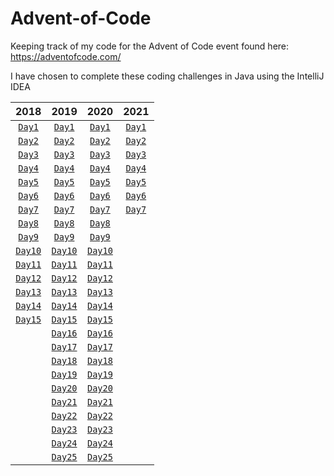 # Advent-of-Code
Keeping track of my code for the Advent of Code event found here: https://adventofcode.com/

I have chosen to complete these coding challenges in Java using the IntelliJ IDEA

|2018|2019|2020|2021|
|:--:|:--:|:--:|:--:|
|[`Day1`](https://github.com/jamesshaw99/Advent-of-Code/blob/main/2018/src/AoC/days/day1.java)|[`Day1`](https://github.com/jamesshaw99/Advent-of-Code/blob/main/2019/src/AoC/days/day1.java)|[`Day1`](https://github.com/jamesshaw99/Advent-of-Code/blob/main/2020/src/AoC/days/day1.java)|[`Day1`](https://github.com/jamesshaw99/Advent-of-Code/blob/main/2021/src/AoC/days/day1.java)|
|[`Day2`](https://github.com/jamesshaw99/Advent-of-Code/blob/main/2018/src/AoC/days/day2.java)|[`Day2`](https://github.com/jamesshaw99/Advent-of-Code/blob/main/2019/src/AoC/days/day2.java)|[`Day2`](https://github.com/jamesshaw99/Advent-of-Code/blob/main/2020/src/AoC/days/day2.java)|[`Day2`](https://github.com/jamesshaw99/Advent-of-Code/blob/main/2021/src/AoC/days/day2.java)|
|[`Day3`](https://github.com/jamesshaw99/Advent-of-Code/blob/main/2018/src/AoC/days/day3.java)|[`Day3`](https://github.com/jamesshaw99/Advent-of-Code/blob/main/2019/src/AoC/days/day3.java)|[`Day3`](https://github.com/jamesshaw99/Advent-of-Code/blob/main/2020/src/AoC/days/day3.java)|[`Day3`](https://github.com/jamesshaw99/Advent-of-Code/blob/main/2021/src/AoC/days/day3.java)|
|[`Day4`](https://github.com/jamesshaw99/Advent-of-Code/blob/main/2018/src/AoC/days/day4.java)|[`Day4`](https://github.com/jamesshaw99/Advent-of-Code/blob/main/2019/src/AoC/days/day4.java)|[`Day4`](https://github.com/jamesshaw99/Advent-of-Code/blob/main/2020/src/AoC/days/day4.java)|[`Day4`](https://github.com/jamesshaw99/Advent-of-Code/blob/main/2021/src/AoC/days/day4.java)|
|[`Day5`](https://github.com/jamesshaw99/Advent-of-Code/blob/main/2018/src/AoC/days/day5.java)|[`Day5`](https://github.com/jamesshaw99/Advent-of-Code/blob/main/2019/src/AoC/days/day5.java)|[`Day5`](https://github.com/jamesshaw99/Advent-of-Code/blob/main/2020/src/AoC/days/day5.java)|[`Day5`](https://github.com/jamesshaw99/Advent-of-Code/blob/main/2021/src/AoC/days/day5.java)|
|[`Day6`](https://github.com/jamesshaw99/Advent-of-Code/blob/main/2018/src/AoC/days/day6.java)|[`Day6`](https://github.com/jamesshaw99/Advent-of-Code/blob/main/2019/src/AoC/days/day6.java)|[`Day6`](https://github.com/jamesshaw99/Advent-of-Code/blob/main/2020/src/AoC/days/day6.java)|[`Day6`](https://github.com/jamesshaw99/Advent-of-Code/blob/main/2021/src/AoC/days/day6.java)|
|[`Day7`](https://github.com/jamesshaw99/Advent-of-Code/blob/main/2018/src/AoC/days/day7.java)|[`Day7`](https://github.com/jamesshaw99/Advent-of-Code/blob/main/2019/src/AoC/days/day7.java)|[`Day7`](https://github.com/jamesshaw99/Advent-of-Code/blob/main/2020/src/AoC/days/day7.java)|[`Day7`](https://github.com/jamesshaw99/Advent-of-Code/blob/main/2021/src/AoC/days/day7.java)|
|[`Day8`](https://github.com/jamesshaw99/Advent-of-Code/blob/main/2018/src/AoC/days/day8.java)|[`Day8`](https://github.com/jamesshaw99/Advent-of-Code/blob/main/2019/src/AoC/days/day8.java)|[`Day8`](https://github.com/jamesshaw99/Advent-of-Code/blob/main/2020/src/AoC/days/day8.java)|<!--[`Day8`](https://github.com/jamesshaw99/Advent-of-Code/blob/main/2021/src/AoC/days/day8.java)-->|
|[`Day9`](https://github.com/jamesshaw99/Advent-of-Code/blob/main/2018/src/AoC/days/day9.java)|[`Day9`](https://github.com/jamesshaw99/Advent-of-Code/blob/main/2019/src/AoC/days/day9.java)|[`Day9`](https://github.com/jamesshaw99/Advent-of-Code/blob/main/2020/src/AoC/days/day9.java)|<!--[`Day9`](https://github.com/jamesshaw99/Advent-of-Code/blob/main/2021/src/AoC/days/day9.java)-->|
|[`Day10`](https://github.com/jamesshaw99/Advent-of-Code/blob/main/2018/src/AoC/days/day10.java)|[`Day10`](https://github.com/jamesshaw99/Advent-of-Code/blob/main/2019/src/AoC/days/day10.java)|[`Day10`](https://github.com/jamesshaw99/Advent-of-Code/blob/main/2020/src/AoC/days/day10.java)|<!--[`Day10`](https://github.com/jamesshaw99/Advent-of-Code/blob/main/2020/src/AoC/days/day10.java)-->|
|[`Day11`](https://github.com/jamesshaw99/Advent-of-Code/blob/main/2018/src/AoC/days/day11.java)|[`Day11`](https://github.com/jamesshaw99/Advent-of-Code/blob/main/2019/src/AoC/days/day11.java)|[`Day11`](https://github.com/jamesshaw99/Advent-of-Code/blob/main/2020/src/AoC/days/day11.java)|<!--[`Day11`](https://github.com/jamesshaw99/Advent-of-Code/blob/main/2020/src/AoC/days/day11.java)-->|
|[`Day12`](https://github.com/jamesshaw99/Advent-of-Code/blob/main/2018/src/AoC/days/day12.java)|[`Day12`](https://github.com/jamesshaw99/Advent-of-Code/blob/main/2019/src/AoC/days/day12.java)|[`Day12`](https://github.com/jamesshaw99/Advent-of-Code/blob/main/2020/src/AoC/days/day12.java)|<!--[`Day12`](https://github.com/jamesshaw99/Advent-of-Code/blob/main/2020/src/AoC/days/day12.java)-->|
|[`Day13`](https://github.com/jamesshaw99/Advent-of-Code/blob/main/2018/src/AoC/days/day13.java)|[`Day13`](https://github.com/jamesshaw99/Advent-of-Code/blob/main/2019/src/AoC/days/day13.java)|[`Day13`](https://github.com/jamesshaw99/Advent-of-Code/blob/main/2020/src/AoC/days/day13.java)|<!--[`Day13`](https://github.com/jamesshaw99/Advent-of-Code/blob/main/2020/src/AoC/days/day13.java)-->|
|[`Day14`](https://github.com/jamesshaw99/Advent-of-Code/blob/main/2018/src/AoC/days/day14.java)|[`Day14`](https://github.com/jamesshaw99/Advent-of-Code/blob/main/2019/src/AoC/days/day14.java)|[`Day14`](https://github.com/jamesshaw99/Advent-of-Code/blob/main/2020/src/AoC/days/day14.java)|<!--[`Day14`](https://github.com/jamesshaw99/Advent-of-Code/blob/main/2020/src/AoC/days/day14.java)-->|
|[`Day15`](https://github.com/jamesshaw99/Advent-of-Code/blob/main/2018/src/AoC/days/day15.java)|[`Day15`](https://github.com/jamesshaw99/Advent-of-Code/blob/main/2019/src/AoC/days/day15.java)|[`Day15`](https://github.com/jamesshaw99/Advent-of-Code/blob/main/2020/src/AoC/days/day15.java)|<!--[`Day15`](https://github.com/jamesshaw99/Advent-of-Code/blob/main/2020/src/AoC/days/day15.java)-->|
|<!--[`Day16`](https://github.com/jamesshaw99/Advent-of-Code/blob/main/2019/src/AoC/days/day16.java)-->|[`Day16`](https://github.com/jamesshaw99/Advent-of-Code/blob/main/2019/src/AoC/days/day16.java)|[`Day16`](https://github.com/jamesshaw99/Advent-of-Code/blob/main/2020/src/AoC/days/day16.java)|<!--[`Day16`](https://github.com/jamesshaw99/Advent-of-Code/blob/main/2020/src/AoC/days/day16.java)-->|
|<!--[`Day17`](https://github.com/jamesshaw99/Advent-of-Code/blob/main/2019/src/AoC/days/day17.java)-->|[`Day17`](https://github.com/jamesshaw99/Advent-of-Code/blob/main/2019/src/AoC/days/day17.java)|[`Day17`](https://github.com/jamesshaw99/Advent-of-Code/blob/main/2020/src/AoC/days/day17.java)|<!--[`Day17`](https://github.com/jamesshaw99/Advent-of-Code/blob/main/2020/src/AoC/days/day17.java)-->|
|<!--[`Day18`](https://github.com/jamesshaw99/Advent-of-Code/blob/main/2019/src/AoC/days/day18.java)-->|[`Day18`](https://github.com/jamesshaw99/Advent-of-Code/blob/main/2019/src/AoC/days/day18.java)|[`Day18`](https://github.com/jamesshaw99/Advent-of-Code/blob/main/2020/src/AoC/days/day18.java)|<!--[`Day18`](https://github.com/jamesshaw99/Advent-of-Code/blob/main/2020/src/AoC/days/day18.java)-->|
|<!--[`Day19`](https://github.com/jamesshaw99/Advent-of-Code/blob/main/2019/src/AoC/days/day19.java)-->|[`Day19`](https://github.com/jamesshaw99/Advent-of-Code/blob/main/2019/src/AoC/days/day19.java)|[`Day19`](https://github.com/jamesshaw99/Advent-of-Code/blob/main/2020/src/AoC/days/day19.java)|<!--[`Day19`](https://github.com/jamesshaw99/Advent-of-Code/blob/main/2020/src/AoC/days/day19.java)-->|
|<!--[`Day20`](https://github.com/jamesshaw99/Advent-of-Code/blob/main/2019/src/AoC/days/day20.java)-->|[`Day20`](https://github.com/jamesshaw99/Advent-of-Code/blob/main/2019/src/AoC/days/day20.java)|[`Day20`](https://github.com/jamesshaw99/Advent-of-Code/blob/main/2020/src/AoC/days/day20.java)|<!--[`Day20`](https://github.com/jamesshaw99/Advent-of-Code/blob/main/2020/src/AoC/days/day20.java)-->|
|<!--[`Day21`](https://github.com/jamesshaw99/Advent-of-Code/blob/main/2019/src/AoC/days/day21.java)-->|[`Day21`](https://github.com/jamesshaw99/Advent-of-Code/blob/main/2019/src/AoC/days/day21.java)|[`Day21`](https://github.com/jamesshaw99/Advent-of-Code/blob/main/2020/src/AoC/days/day21.java)|<!--[`Day21`](https://github.com/jamesshaw99/Advent-of-Code/blob/main/2020/src/AoC/days/day21.java)-->|
|<!--[`Day22`](https://github.com/jamesshaw99/Advent-of-Code/blob/main/2019/src/AoC/days/day22.java)-->|[`Day22`](https://github.com/jamesshaw99/Advent-of-Code/blob/main/2019/src/AoC/days/day22.java)|[`Day22`](https://github.com/jamesshaw99/Advent-of-Code/blob/main/2020/src/AoC/days/day22.java)|<!--[`Day22`](https://github.com/jamesshaw99/Advent-of-Code/blob/main/2020/src/AoC/days/day22.java)-->|
|<!--[`Day23`](https://github.com/jamesshaw99/Advent-of-Code/blob/main/2019/src/AoC/days/day23.java)-->|[`Day23`](https://github.com/jamesshaw99/Advent-of-Code/blob/main/2019/src/AoC/days/day23.java)|[`Day23`](https://github.com/jamesshaw99/Advent-of-Code/blob/main/2020/src/AoC/days/day23.java)|<!--[`Day23`](https://github.com/jamesshaw99/Advent-of-Code/blob/main/2020/src/AoC/days/day23.java)-->|
|<!--[`Day24`](https://github.com/jamesshaw99/Advent-of-Code/blob/main/2019/src/AoC/days/day24.java)-->|[`Day24`](https://github.com/jamesshaw99/Advent-of-Code/blob/main/2019/src/AoC/days/day24.java)|[`Day24`](https://github.com/jamesshaw99/Advent-of-Code/blob/main/2020/src/AoC/days/day24.java)|<!--[`Day24`](https://github.com/jamesshaw99/Advent-of-Code/blob/main/2020/src/AoC/days/day24.java)-->|
|<!--[`Day25`](https://github.com/jamesshaw99/Advent-of-Code/blob/main/2019/src/AoC/days/day25.java)-->|[`Day25`](https://github.com/jamesshaw99/Advent-of-Code/blob/main/2019/src/AoC/days/day25.java)|[`Day25`](https://github.com/jamesshaw99/Advent-of-Code/blob/main/2020/src/AoC/days/day25.java)|<!--[`Day25`](https://github.com/jamesshaw99/Advent-of-Code/blob/main/2020/src/AoC/days/day25.java)-->|


